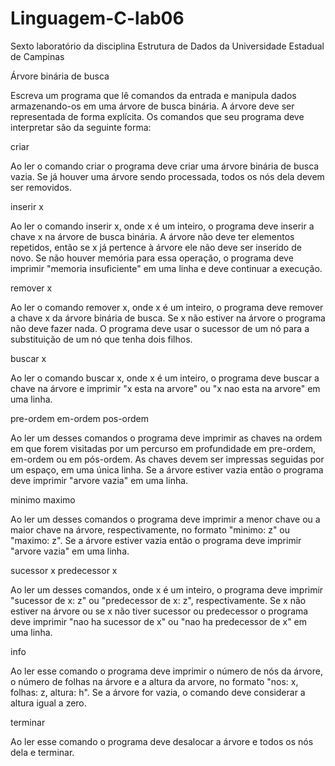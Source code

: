 # Linguagem-C-lab06
Sexto laboratório da disciplina Estrutura de Dados da Universidade Estadual de Campinas

Árvore binária de busca

Escreva um programa que lê comandos da entrada e manipula dados armazenando-os em uma árvore de busca binária. A árvore deve ser representada de forma explícita.
Os comandos que seu programa deve interpretar são da seguinte forma:

criar

Ao ler o comando criar o programa deve criar uma árvore binária de busca vazia. Se já houver uma árvore sendo processada, todos os nós dela devem ser removidos.

inserir x

Ao ler o comando inserir x, onde x é um inteiro, o programa deve inserir a chave x na árvore de busca binária. A árvore não deve ter elementos repetidos, então se x já pertence à árvore ele não deve ser inserido de novo. Se não houver memória para essa operação, o programa deve imprimir "memoria insuficiente" em uma linha e deve continuar a execução.

remover x

Ao ler o comando remover x, onde x é um inteiro, o programa deve remover a chave x da árvore binária de busca. Se x não estiver na árvore o programa não deve fazer nada. O programa deve usar o sucessor de um nó para a substituição de um nó que tenha dois filhos.

buscar x

Ao ler o comando buscar x, onde x é um inteiro, o programa deve buscar a chave na árvore e imprimir "x esta na arvore" ou "x nao esta na arvore" em uma linha.

pre-ordem
em-ordem
pos-ordem

Ao ler um desses comandos o programa deve imprimir as chaves na ordem em que forem visitadas por um percurso em profundidade em pre-ordem, em-ordem ou em pós-ordem. As chaves devem ser impressas seguidas por um espaço, em uma única linha. Se a árvore estiver vazia então o programa deve imprimir "arvore vazia" em uma linha.

minimo
maximo

Ao ler um desses comandos o programa deve imprimir a menor chave ou a maior chave na árvore, respectivamente, no formato "minimo: z" ou "maximo: z". Se a árvore estiver vazia então o programa deve imprimir "arvore vazia" em uma linha.

sucessor x
predecessor x

Ao ler um desses comandos, onde x é um inteiro, o programa deve imprimir "sucessor de x: z" ou "predecessor de x: z", respectivamente. Se x não estiver na árvore ou se x não tiver sucessor ou predecessor o programa deve imprimir "nao ha sucessor de x" ou "nao ha predecessor de x" em uma linha.

info

Ao ler esse comando o programa deve imprimir o número de nós da árvore, o número de folhas na árvore e a altura da arvore, no formato "nos: x, folhas: z, altura: h". Se a árvore for vazia, o comando deve considerar a altura igual a zero.

terminar

Ao ler esse comando o programa deve desalocar a árvore e todos os nós dela e terminar.
